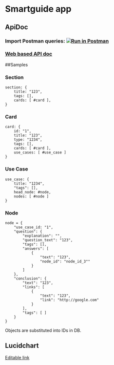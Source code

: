 # Smartguide app

## ApiDoc
### Import Postman queries: [![Run in Postman](https://run.pstmn.io/button.svg)](https://app.getpostman.com/run-collection/3a2c1a5467e8616c957f)
### [Web based API doc](https://documenter.getpostman.com/view/11580523/TVzPoKiq)

##Samples
### Section
```
section: {
    title: "123",
    tags: [],
    cards: [ #card ],
}
```

### Card
```
card: {
    id: "1",
    title: "123",
    type: "1234",
    tags: [],
    cards: [ #card ],
    use_cases: [ #use_case ]
}
```


### Use Case
```
use_case: {
    title: "1234",
    "tags": [],
    head_node: #node,
    nodes: [ #node ]
}
```


### Node
```
node = {
    "use_case_id: "1",
    "question": {
        "explanation": "",
        "question_text": "123",
        "tags": [],
        "answers": [
            {
                "text": "123",
                "node_id": "node_id_3""
            }
        ]
    },
    "conclusion": {
        "text": "123",
        "links": [ 
            {
                "text": "123",
                "link": "http://google.com"
            }
        ],
        "tags": [ ]
    }
}
```

Objects are substituted into IDs in DB.

## Lucidchart
[Editable link](https://lucid.app/lucidchart/invitations/accept/c548bc61-6707-46c1-bb52-afb094478858)
